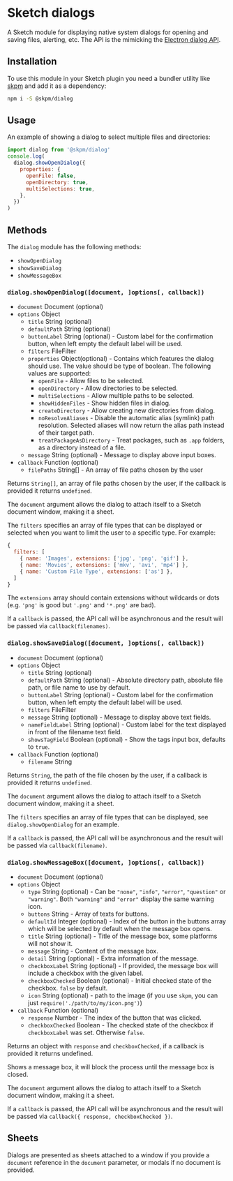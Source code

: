 # Sketch dialogs

A Sketch module for displaying native system dialogs for opening and saving
files, alerting, etc. The API is the mimicking the [Electron dialog API](https://github.com/electron/electron/blob/master/docs/api/dialog.md).

## Installation

To use this module in your Sketch plugin you need a bundler utility like
[skpm](https://github.com/skpm/skpm) and add it as a dependency:

```bash
npm i -S @skpm/dialog
```

## Usage

An example of showing a dialog to select multiple files and directories:

```javascript
import dialog from '@skpm/dialog'
console.log(
  dialog.showOpenDialog({
    properties: {
      openFile: false,
      openDirectory: true,
      multiSelections: true,
    },
  })
)
```

## Methods

The `dialog` module has the following methods:

* `showOpenDialog`
* `showSaveDialog`
* `showMessageBox`

### `dialog.showOpenDialog([document, ]options[, callback])`

* `document` Document (optional)
* `options` Object
  * `title` String (optional)
  * `defaultPath` String (optional)
  * `buttonLabel` String (optional) - Custom label for the confirmation button,
    when left empty the default label will be used.
  * `filters` FileFilter[](optional)
  * `properties` Object(optional) - Contains which features the dialog should
    use. The value should be type of boolean. The following values are supported:
    * `openFile` - Allow files to be selected.
    * `openDirectory` - Allow directories to be selected.
    * `multiSelections` - Allow multiple paths to be selected.
    * `showHiddenFiles` - Show hidden files in dialog.
    * `createDirectory` - Allow creating new directories from dialog.
    * `noResolveAliases` - Disable the automatic alias (symlink) path
      resolution. Selected aliases will now return the alias path instead of
      their target path.
    * `treatPackageAsDirectory` - Treat packages, such as `.app` folders, as a
      directory instead of a file.
  * `message` String (optional) - Message to display above input boxes.
* `callback` Function (optional)
  * `filePaths` String[] - An array of file paths chosen by the user

Returns `String[]`, an array of file paths chosen by the user, if the callback
is provided it returns `undefined`.

The `document` argument allows the dialog to attach itself to a Sketch document
window, making it a sheet.

The `filters` specifies an array of file types that can be displayed or selected
when you want to limit the user to a specific type. For example:

```javascript
{
  filters: [
    { name: 'Images', extensions: ['jpg', 'png', 'gif'] },
    { name: 'Movies', extensions: ['mkv', 'avi', 'mp4'] },
    { name: 'Custom File Type', extensions: ['as'] },
  ]
}
```

The `extensions` array should contain extensions without wildcards or dots (e.g.
`'png'` is good but `'.png'` and `'*.png'` are bad).

If a `callback` is passed, the API call will be asynchronous and the result will be passed via `callback(filenames)`.

### `dialog.showSaveDialog([document, ]options[, callback])`

* `document` Document (optional)
* `options` Object
  * `title` String (optional)
  * `defaultPath` String (optional) - Absolute directory path, absolute file
    path, or file name to use by default.
  * `buttonLabel` String (optional) - Custom label for the confirmation button,
    when left empty the default label will be used.
  * `filters` FileFilter[](optional)
  * `message` String (optional) - Message to display above text fields.
  * `nameFieldLabel` String (optional) - Custom label for the text displayed in
    front of the filename text field.
  * `showsTagField` Boolean (optional) - Show the tags input box, defaults to
    `true`.
* `callback` Function (optional)
  * `filename` String

Returns `String`, the path of the file chosen by the user, if a callback is
provided it returns `undefined`.

The `document` argument allows the dialog to attach itself to a Sketch document
window, making it a sheet.

The `filters` specifies an array of file types that can be displayed, see
`dialog.showOpenDialog` for an example.

If a `callback` is passed, the API call will be asynchronous and the result
will be passed via `callback(filename)`.

### `dialog.showMessageBox([document, ]options[, callback])`

* `document` Document (optional)
* `options` Object
  * `type` String (optional) - Can be `"none"`, `"info"`, `"error"`,
    `"question"` or `"warning"`. Both `"warning"` and `"error"` display the same
    warning icon.
  * `buttons` String[](optional) - Array of texts for buttons.
  * `defaultId` Integer (optional) - Index of the button in the buttons array
    which will be selected by default when the message box opens.
  * `title` String (optional) - Title of the message box, some platforms will
    not show it.
  * `message` String - Content of the message box.
  * `detail` String (optional) - Extra information of the message.
  * `checkboxLabel` String (optional) - If provided, the message box will
    include a checkbox with the given label.
  * `checkboxChecked` Boolean (optional) - Initial checked state of the
    checkbox. `false` by default.
  * `icon` String (optional) - path to the image (if you use `skpm`, you can
    just `require('./path/to/my/icon.png')`)
* `callback` Function (optional)
  * `response` Number - The index of the button that was clicked.
  * `checkboxChecked` Boolean - The checked state of the checkbox if
    `checkboxLabel` was set. Otherwise `false`.

Returns an object with `response` and `checkboxChecked`, if a callback is
provided it returns undefined.

Shows a message box, it will block the process until the message box is closed.

The `document` argument allows the dialog to attach itself to a Sketch document
window, making it a sheet.

If a `callback` is passed, the API call will be asynchronous and the result
will be passed via `callback({ response, checkboxChecked })`.

## Sheets

Dialogs are presented as sheets attached to a window if you provide a `document`
reference in the `document` parameter, or modals if no document is provided.
